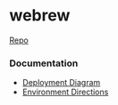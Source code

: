# webrew

[Repo](https://github.com/CPSECapstone/webrew)

### Documentation

+ [Deployment Diagram](docs/deployment_diagrapm_description.md)
+ [Environment Directions](docs/environment_directions.md)

